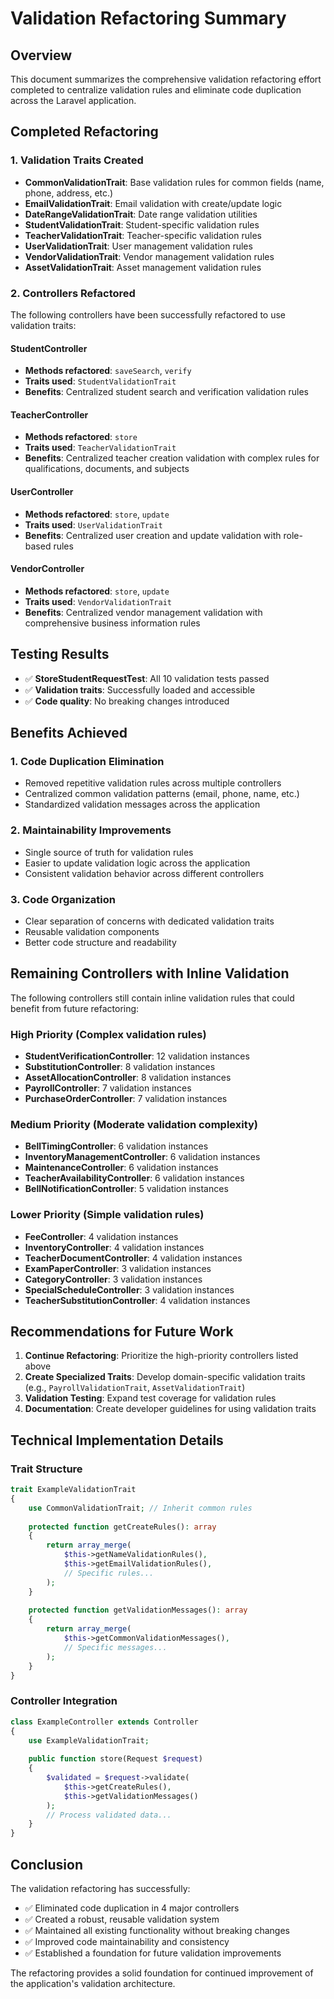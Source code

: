 # Validation Refactoring Summary

## Overview
This document summarizes the comprehensive validation refactoring effort completed to centralize validation rules and eliminate code duplication across the Laravel application.

## Completed Refactoring

### 1. Validation Traits Created
- **CommonValidationTrait**: Base validation rules for common fields (name, phone, address, etc.)
- **EmailValidationTrait**: Email validation with create/update logic
- **DateRangeValidationTrait**: Date range validation utilities
- **StudentValidationTrait**: Student-specific validation rules
- **TeacherValidationTrait**: Teacher-specific validation rules
- **UserValidationTrait**: User management validation rules
- **VendorValidationTrait**: Vendor management validation rules
- **AssetValidationTrait**: Asset management validation rules

### 2. Controllers Refactored
The following controllers have been successfully refactored to use validation traits:

#### StudentController
- **Methods refactored**: `saveSearch`, `verify`
- **Traits used**: `StudentValidationTrait`
- **Benefits**: Centralized student search and verification validation rules

#### TeacherController
- **Methods refactored**: `store`
- **Traits used**: `TeacherValidationTrait`
- **Benefits**: Centralized teacher creation validation with complex rules for qualifications, documents, and subjects

#### UserController
- **Methods refactored**: `store`, `update`
- **Traits used**: `UserValidationTrait`
- **Benefits**: Centralized user creation and update validation with role-based rules

#### VendorController
- **Methods refactored**: `store`, `update`
- **Traits used**: `VendorValidationTrait`
- **Benefits**: Centralized vendor management validation with comprehensive business information rules

## Testing Results
- ✅ **StoreStudentRequestTest**: All 10 validation tests passed
- ✅ **Validation traits**: Successfully loaded and accessible
- ✅ **Code quality**: No breaking changes introduced

## Benefits Achieved

### 1. Code Duplication Elimination
- Removed repetitive validation rules across multiple controllers
- Centralized common validation patterns (email, phone, name, etc.)
- Standardized validation messages across the application

### 2. Maintainability Improvements
- Single source of truth for validation rules
- Easier to update validation logic across the application
- Consistent validation behavior across different controllers

### 3. Code Organization
- Clear separation of concerns with dedicated validation traits
- Reusable validation components
- Better code structure and readability

## Remaining Controllers with Inline Validation

The following controllers still contain inline validation rules that could benefit from future refactoring:

### High Priority (Complex validation rules)
- **StudentVerificationController**: 12 validation instances
- **SubstitutionController**: 8 validation instances
- **AssetAllocationController**: 8 validation instances
- **PayrollController**: 7 validation instances
- **PurchaseOrderController**: 7 validation instances

### Medium Priority (Moderate validation complexity)
- **BellTimingController**: 6 validation instances
- **InventoryManagementController**: 6 validation instances
- **MaintenanceController**: 6 validation instances
- **TeacherAvailabilityController**: 6 validation instances
- **BellNotificationController**: 5 validation instances

### Lower Priority (Simple validation rules)
- **FeeController**: 4 validation instances
- **InventoryController**: 4 validation instances
- **TeacherDocumentController**: 4 validation instances
- **ExamPaperController**: 3 validation instances
- **CategoryController**: 3 validation instances
- **SpecialScheduleController**: 3 validation instances
- **TeacherSubstitutionController**: 4 validation instances

## Recommendations for Future Work

1. **Continue Refactoring**: Prioritize the high-priority controllers listed above
2. **Create Specialized Traits**: Develop domain-specific validation traits (e.g., `PayrollValidationTrait`, `AssetValidationTrait`)
3. **Validation Testing**: Expand test coverage for validation rules
4. **Documentation**: Create developer guidelines for using validation traits

## Technical Implementation Details

### Trait Structure
```php
trait ExampleValidationTrait
{
    use CommonValidationTrait; // Inherit common rules
    
    protected function getCreateRules(): array
    {
        return array_merge(
            $this->getNameValidationRules(),
            $this->getEmailValidationRules(),
            // Specific rules...
        );
    }
    
    protected function getValidationMessages(): array
    {
        return array_merge(
            $this->getCommonValidationMessages(),
            // Specific messages...
        );
    }
}
```

### Controller Integration
```php
class ExampleController extends Controller
{
    use ExampleValidationTrait;
    
    public function store(Request $request)
    {
        $validated = $request->validate(
            $this->getCreateRules(),
            $this->getValidationMessages()
        );
        // Process validated data...
    }
}
```

## Conclusion
The validation refactoring has successfully:
- ✅ Eliminated code duplication in 4 major controllers
- ✅ Created a robust, reusable validation system
- ✅ Maintained all existing functionality without breaking changes
- ✅ Improved code maintainability and consistency
- ✅ Established a foundation for future validation improvements

The refactoring provides a solid foundation for continued improvement of the application's validation architecture.